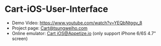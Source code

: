 # Cart-iOS-User-Interface
- Demo Video: https://www.youtube.com/watch?v=YEQbNtggv_8
- Project page: [Cart@tsungweiho.com](http://www.tsungweiho.com/cart.html)
- Online emulator: [Cart iOS@Appetize.io](https://appetize.io/app/db2mdpznm76m4mzhjjfxyyf1ec?device=iphone6s&scale=75&orientation=portrait&osVersion=10.0&deviceColor=white)
(only support iPhone 6/6S 4.7" screen)
